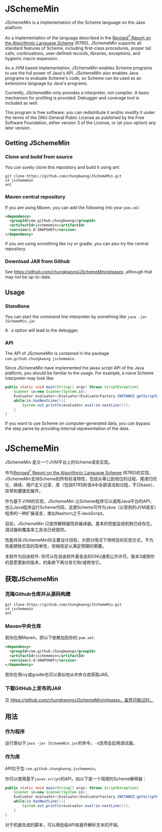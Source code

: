 # JSchemeMin

JSchemeMin is a implementation of the Scheme language on the Java platform.

As a implementation of the language described in the
[Revised<sup>7</sup> Report on the Algorithmic Language Scheme](http://trac.sacrideo.us/wg/attachment/wiki/WikiStart/r7rs.pdf)
(R7RS), JSchemeMin supports all standard features of Scheme,
including first-class procedures, proper tail calls,
continuations, user-defined records, libraries, exceptions, and
hygienic macro expansion.

As a JVM based implementation, JSchemeMin enables Scheme programs
to use the full power of Java's API. JSchemeMin also enables Java
programs to evaluate Scheme's code, so Scheme can be used as an
extensions language by Java's programs.

Currently, JSchemeMin only provides a interpreter, not compiler.
A basic mechanism for profiling is provided.
Debugger and coverage tool is included as well.

This program is free software: you can redistribute it and/or modify
it under the terms of the GNU General Public License as published by
the Free Software Foundation, either version 3 of the License, or
(at your option) any later version.

## Getting JSchemeMin

### Clone and build from source

You can surely clone this repository and build it using ant:

```
git clone https://github.com/chungkwong/JSchemeMin.git
cd jschememin
ant
```

### Maven central repository

If you are using Maven, you can add the following into your `pom.xml`:

```xml
<dependency>
  <groupId>com.github.chungkwong</groupId>
  <artifactId>jschememin</artifactId>
  <version>1.0-SNAPSHOT</version>
</dependency>
```

If you are using something like ivy or gradle, you can also try the central
repository.

### Download JAR from Github

See https://github.com/chungkwong/JSchemeMin/releases ,although that may
not be up-to-date.

## Usage

### Standlone

You can start the command line interpreter by something like 
`java -jar JSchemeMin.jar`

A `-d` option will lead to the debugger.

### API

The API of JSchemeMin is contained in the package `com.github.chungkwong.jschememin`.

Since JSchemeMin have implemented the javax.script API of the Java platform,
you should be familar to the usage. For example, a naive Scheme interpreter
may look like:

```java
public static void main(String[] args) throws ScriptException{
	Scanner in=new Scanner(System.in);
	Evaluator evaluator=(Evaluator)EvaluatorFactory.INSTANCE.getScriptEngine();
	while(in.hasNextLine()){
		System.out.println(evaluator.eval(in.nextLine()));
	}
}
```

If you want to use Scheme on computer-generated data, you can bypass the step 
parse by providing internal representation of the data.

# JSchemeMin

JSchemeMin 是又一个JVM平台上的Scheme语言实现。

作为[Revised<sup>7</sup> Report on the Algorithmic Language Scheme](http://trac.sacrideo.us/wg/attachment/wiki/WikiStart/r7rs.pdf)
(R7RS)的实现，JSchemeMin支持Scheme的所有标准特性，包括头等公民地位的过程、尾递归优化、继续、用户定义记录、库（包括R7RS附录A中全部语法和过程，不只base）、异常和健康宏展开。

作为基于JVM的实现，JSchemeMin 让Scheme程序可以调用Java平台的API，也让Java程序运行Scheme代码，这使Scheme可作为Java（以至别的JVM语言）程序的一种扩展语言，类似Nashorn之于JavaScript。

目前，JSchemeMin 只提供解释器而非编译器。基本的性能监视机制已经存在。调试器和覆盖率工具也已经提供。

性能并非JSchemeMin的主要设计目标，大部分情况下用明显的实现方式，不为性能牺牲实现的简单性，但相信足以满足预期的需要。

本软件为自由软件: 你可以在自由软件基金会的GNU通用公共许可，版本3或按你的意愿更新的版本，的条款下再分发它和/或修改它。

## 获取JSchemeMin

### 克隆Github仓库并从源码构建

```
git clone https://github.com/chungkwong/JSchemeMin.git
cd jschememin
ant
```

### Maven中央仓库

若你在用Maven，把以下依赖加到你的 `pom.xml`:

```xml
<dependency>
  <groupId>com.github.chungkwong</groupId>
  <artifactId>jschememin</artifactId>
  <version>1.0-SNAPSHOT</version>
</dependency>
```

若你在用ivy或gradle也可以类似地从中央仓库获取JAR。

### 下载GitHub上发布的JAR

见 https://github.com/chungkwong/JSchemeMin/releases，虽然可能过时。

## 用法

### 作为程序


运行类似于`java -jar JSchemeMin.jar`的命令，`-d`选项会启用调试器。

### 作为库

API位于包 `com.github.chungkwong.jschememin`。

你可以使用基于`javax.script`的API，如以下是一个简陋的Scheme解释器：

```java
public static void main(String[] args) throws ScriptException{
	Scanner in=new Scanner(System.in);
	Evaluator evaluator=(Evaluator)EvaluatorFactory.INSTANCE.getScriptEngine();
	while(in.hasNextLine()){
		System.out.println(evaluator.eval(in.nextLine()));
	}
}
```

对于机器生成的脚本，可以用低级API来避开解析文本的开销。
